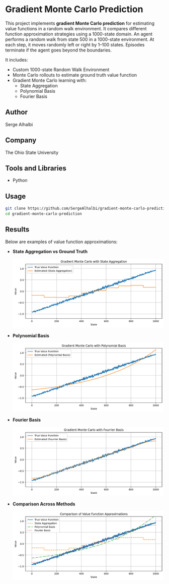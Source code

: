 # Gradient Monte Carlo Prediction
This project implements **gradient Monte Carlo prediction** for estimating value functions in a random walk environment. It compares different function approximation strategies using a 1000-state domain. An agent performs a random walk from state 500 in a 1000-state environment. At each step, it moves randomly left or right by 1–100 states. Episodes terminate if the agent goes beyond the boundaries.

It includes:
- Custom 1000-state Random Walk Environment
- Monte Carlo rollouts to estimate ground truth value function
- Gradient Monte Carlo learning with:
  - State Aggregation
  - Polynomial Basis
  - Fourier Basis

## Author
Serge Alhalbi

## Company
The Ohio State University

## Tools and Libraries
- Python

## Usage
```bash
git clone https://github.com/SergeAlhalbi/gradient-monte-carlo-prediction.git
cd gradient-monte-carlo-prediction
```

## Results
Below are examples of value function approximations:

- **State Aggregation vs Ground Truth**

  ![State Aggregation](assets/state_agg.png)

- **Polynomial Basis**

  ![Polynomial Basis](assets/polynomial.png)

- **Fourier Basis**

  ![Fourier Basis](assets/fourier.png)

- **Comparison Across Methods**

  ![Comparison](assets/comparison.png)
